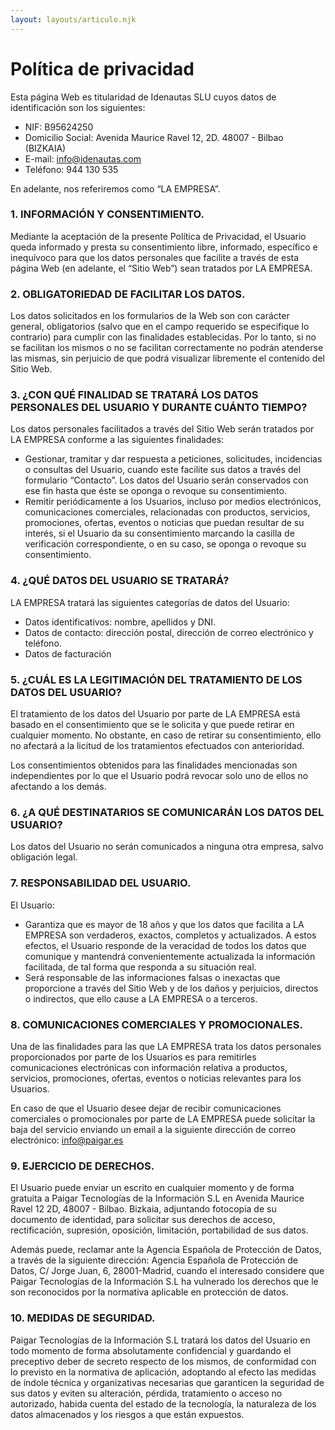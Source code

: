 ```yaml
---
layout: layouts/articulo.njk
---
```


# Política de privacidad

Esta página Web es titularidad de Idenautas SLU cuyos datos de identificación son los siguientes:

- NIF: B95624250
- Domicilio Social: Avenida Maurice Ravel 12, 2D. 48007 - Bilbao (BIZKAIA)
- E-mail: info@idenautas.com
- Teléfono: 944 130 535

En adelante, nos referiremos como “LA EMPRESA”.

### 1. INFORMACIÓN Y CONSENTIMIENTO.

Mediante la aceptación de la presente Política de Privacidad, el Usuario queda informado y presta su consentimiento libre, informado, específico e inequívoco para que los datos personales que facilite a través de esta página Web (en adelante, el “Sitio Web”) sean tratados por LA EMPRESA.

### 2. OBLIGATORIEDAD DE FACILITAR LOS DATOS.

Los datos solicitados en los formularios de la Web son con carácter general, obligatorios (salvo que en el campo requerido se especifique lo contrario) para cumplir con las finalidades establecidas. Por lo tanto, si no se facilitan los mismos o no se facilitan correctamente no podrán atenderse las mismas, sin perjuicio de que podrá visualizar libremente el contenido del Sitio Web.

### 3. ¿CON QUÉ FINALIDAD SE TRATARÁ LOS DATOS PERSONALES DEL USUARIO Y DURANTE CUÁNTO TIEMPO?

Los datos personales facilitados a través del Sitio Web serán tratados por LA EMPRESA conforme a las siguientes finalidades:

- Gestionar, tramitar y dar respuesta a peticiones, solicitudes, incidencias o consultas del Usuario, cuando este facilite sus datos a través del formulario “Contacto”. Los datos del Usuario serán conservados con ese fin hasta que éste se oponga o revoque su consentimiento.
- Remitir periódicamente a los Usuarios, incluso por medios electrónicos, comunicaciones comerciales, relacionadas con productos, servicios, promociones, ofertas, eventos o noticias que puedan resultar de su interés, si el Usuario da su consentimiento marcando la casilla de verificación correspondiente, o en su caso, se oponga o revoque su consentimiento.

### 4. ¿QUÉ DATOS DEL USUARIO SE TRATARÁ?

LA EMPRESA tratará las siguientes categorías de datos del Usuario:

- Datos identificativos: nombre, apellidos y DNI.
- Datos de contacto: dirección postal, dirección de correo electrónico y teléfono.
- Datos de facturación

### 5. ¿CUÁL ES LA LEGITIMACIÓN DEL TRATAMIENTO DE LOS DATOS DEL USUARIO?

El tratamiento de los datos del Usuario por parte de LA EMPRESA está basado en el consentimiento que se le solicita y que puede retirar en cualquier momento. No obstante, en caso de retirar su consentimiento, ello no afectará a la licitud de los tratamientos efectuados con anterioridad.

Los consentimientos obtenidos para las finalidades mencionadas son independientes por lo que el Usuario podrá revocar solo uno de ellos no afectando a los demás.

### 6. ¿A QUÉ DESTINATARIOS SE COMUNICARÁN LOS DATOS DEL USUARIO?

Los datos del Usuario no serán comunicados a ninguna otra empresa, salvo obligación legal.

### 7. RESPONSABILIDAD DEL USUARIO.

El Usuario:

- Garantiza que es mayor de 18 años y que los datos que facilita a LA EMPRESA son verdaderos, exactos, completos y actualizados. A estos efectos, el Usuario responde de la veracidad de todos los datos que comunique y mantendrá convenientemente actualizada la información facilitada, de tal forma que responda a su situación real.
- Será responsable de las informaciones falsas o inexactas que proporcione a través del Sitio Web y de los daños y perjuicios, directos o indirectos, que ello cause a LA EMPRESA o a terceros.

### 8. COMUNICACIONES COMERCIALES Y PROMOCIONALES.

Una de las finalidades para las que LA EMPRESA trata los datos personales proporcionados por parte de los Usuarios es para remitirles comunicaciones electrónicas con información relativa a productos, servicios, promociones, ofertas, eventos o noticias relevantes para los Usuarios.

En caso de que el Usuario desee dejar de recibir comunicaciones comerciales o promocionales por parte de LA EMPRESA puede solicitar la baja del servicio enviando un email a la siguiente dirección de correo electrónico: info@paigar.es

### 9. EJERCICIO DE DERECHOS.

El Usuario puede enviar un escrito en cualquier momento y de forma gratuita a Paigar Tecnologías de la Información S.L en Avenida Maurice Ravel 12 2D, 48007 - Bilbao. Bizkaia, adjuntando fotocopia de su documento de identidad, para solicitar sus derechos de acceso, rectificación, supresión, oposición, limitación, portabilidad de sus datos.

Además puede, reclamar ante la Agencia Española de Protección de Datos, a través de la siguiente dirección: Agencia Española de Protección de Datos, C/ Jorge Juan, 6, 28001-Madrid, cuando el interesado considere que Paigar Tecnologías de la Información S.L ha vulnerado los derechos que le son reconocidos por la normativa aplicable en protección de datos.

### 10. MEDIDAS DE SEGURIDAD.

Paigar Tecnologías de la Información S.L tratará los datos del Usuario en todo momento de forma absolutamente confidencial y guardando el preceptivo deber de secreto respecto de los mismos, de conformidad con lo previsto en la normativa de aplicación, adoptando al efecto las medidas de índole técnica y organizativas necesarias que garanticen la seguridad de sus datos y eviten su alteración, pérdida, tratamiento o acceso no autorizado, habida cuenta del estado de la tecnología, la naturaleza de los datos almacenados y los riesgos a que están expuestos.
